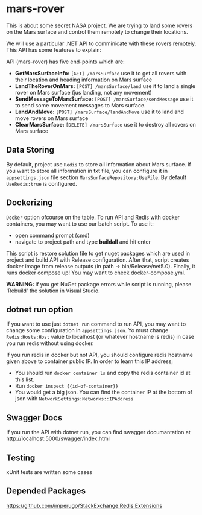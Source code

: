 # mars-rover

This is about some secret NASA project. We are trying to land some rovers on the Mars surface and control them remotely to change their locations. 

We will use a particular .NET API to comminicate with these rovers remotely. This API has some features to explain:

API (mars-rover) has five end-points which are:
* **GetMarsSurfaceInfo:** `[GET] /marsSurface` use it to get all rovers with their location and heading information on Mars surface
* **LandTheRoverOnMars:** `[POST] /marsSurface/land` use it to land a single rover on Mars surface (jus landing, not any movement)
* **SendMessageToMarsSurface:** `[POST] /marsSurface/sendMessage` use it to send some movement messages to Mars surface. 
* **LandAndMove:** `[POST] /marsSurface/landAndMove` use it to land and move rovers on Mars surface
* **ClearMarsSurface:** `[DELETE] /marsSurface` use it to destroy all rovers on Mars surface

## Data Storing
By default, project use `Redis` to store all information about Mars surface. If you want to store all information in txt file, you can configure it in `appsettings.json` file section `MarsSurfaceRepository:UseFile`. By default `UseRedis:true` is configured.

## Dockerizing
`Docker` option ofcourse on the table. To run API and Redis with docker containers, you may want to use our batch script. To use it: 
* open command prompt (cmd)
* navigate to project path and type **buildall** and hit enter 

This script is restore solution file to get nuget packages which are used in project and build API with Release configuration. After that, script creates docker image from release outputs (in path -> bin/Release/net5.0). Finally, it runs docker compose up! You may want to check docker-compose.yml.

**WARNING:** if you get NuGet package errors while script is running, please 'Rebuild' the solution in Visual Studio. 

## dotnet run option
If you want to use just `dotnet run` command to run API, you may want to change some configuration in `appsettings.json`. Yo must change `Redis:Hosts:Host` value to localhost (or whatever hostname is redis) in case you run redis without using docker. 

If you run redis in docker but not API, you should configure redis hostname given above to container public IP. In order to learn this IP address;
* You should run `docker container ls` and copy the redis container id at this list. 
* Run `docker inspect {{id-of-container}}`
* You would get a big json. You can find the container IP at the bottom of json with `NetworkSettings:Networks::IPAddress`

## Swagger Docs
If you run the API with dotnet run, you can find swagger documantation at http://localhost:5000/swagger/index.html

## Testing
xUnit tests are written some cases

## Depended Packages
https://github.com/imperugo/StackExchange.Redis.Extensions
